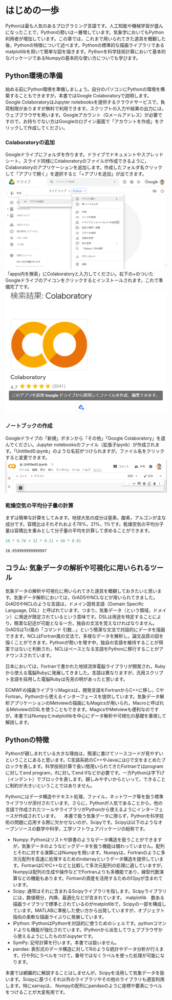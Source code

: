 # はじめの一歩

Pythonは最も人気のあるプログラミング言語です。人工知能や機械学習が盛んになったことで，Pythonの勢いは一層増しています。気象学においてもPython利用者が増加しています。この章では，これまで用いられてきた道具を概観した後，Pythonの特徴について述べます。Pythonの標準的な描画ライブラリであるmatplotlibを用いて簡単な図を描きます。Pythonを科学技術計算において基本的なパッケージであるNumpyの基本的な使い方についても学びます。

## Python環境の準備

始める前にPython環境を準備しましょう。自分のパソコンにPythonの環境を構築することもできますが，本書ではGoogle Colaboratoryで説明します。Google ColaboratoryはJupyter notebooksを提供するクラウドサービスで，負荷制限がありますが無料で利用できます。スクリプトの入力や結果の出力には，ウェブブラウザを用います。Googleアカウント（Gメールアドレス）が必要ですので，お持ちでない方はGoogleのログイン画面で「アカウントを作成」をクリックして作成してください。

### Colaboratoryの追加

Googleドライブにフォルダを作ります。ドライブでドキュメントやスプレッドシート，スライド同様にColaboratoryのファイルが作成できるように，Colaboratoryのアプリケーションを追加します。作成したフォルダ名クリックして「アプリで開く」を選択すると「+アプリを追加」が出てきます。
![drive](figures/drive.png)
「apps内を検索」にColaboratoryと入力してください。右下の+のついたGoogleドライブのアイコンをクリックするとインストールされます。これで準備完了です。
![install](figures/install.png)

### ノートブックの作成

Googleドライブの「新規」ボタンから「その他」「Google Colaboratory」を選んでください。Jupyter notebooksのファイル（拡張子ipynb）が作成されます。「Untitled0.ipynb」のような名前がつけられますが，ファイル名をクリックすると変更できます。
![ipynb](figures/ipynb.png)

### 乾燥空気の平均分子量の計算

まずは簡単な計算をしてみます。地球大気の成分は窒素，酸素，アルゴンが主な成分です。容積比はそれぞれおよそ78%，21%，1%です。乾燥空気の平均分子量は容積比を重みとして分子量の平均を計算して求めることができます。


```python
28 * 0.78 + 32 * 0.21 + 40 * 0.01
```




    28.959999999999997



## コラム: 気象データの解析や可視化に用いられるツール

気象データの解析や可視化に用いられてきた道具を概観しておきたいと思います。気象データ解析においては，GrADSやNCLなどが用いられてきました。GrADSやNCLのような言語は，ドメイン固有言語（Domain Specific Language, DSL）と呼ばれています。つまり，気象データ（という領域，ドメイン）に用途が限定されているという意味です。DSLは用途を特定することにより，簡潔な記述が可能となる一方，独自の文法を覚えなければなりません。GrADSはTcl風の「コマンド 引数...」という簡潔な文法で対話的にデータを描画できます。NCLはFortran風の文法で，多様なデータを解析し，論文品質の図を描くことができます。Pythonが勢いを増す中，独自の言語を維持することが得策ではないと判断され，NCLはベースとなる言語をPythonに移行することがアナウンスされています。

日本においては，Fortranで書かれた地球流体電脳ライブラリが開発され，Rubyから使える電脳Rubyに発展してきました。言語は異なりますが，汎用スクリプト言語を採用した電脳Rubyは先見の明があったと思います。

ECMWFの描画ライブラリMagicsは，開発言語をFortranからC++に移し，CやFortran，Pythonから使えるインターフェースを提供しています。気象データ解析アプリケーションのMetviewの描画にもMagicsが用いられ，Macroと呼ばれるMetviewのDSLを使うこともできます。MagicsやMetviewも便利なのですが，本書ではNumpyとmatplotlibを中心にデータ解析や可視化の基礎を重視して解説します。

## Pythonの特徴

Pythonが親しまれている大きな理由は，簡潔に書けてソースコードが見やすいということにあると思います。C言語系統のC++やJavaには{}で文をまとめたブロックを表します。科学技術計算で長い間用いられてきたFortranではprogramに対してend program，ifに対してend ifなどが必要です。一方Pythonは字下げ（インデント）でブロックを表します。親しみやすいからといって，できることに制約が大きいということではありません。

Pythonにはデータ構造やテキスト処理，ファイル，ネットワーク等を扱う標準ライブラリが添付されています。さらに，Pythonが人気であることから，他の言語で作成されたツールやライブラリがPythonから使えるようにインターフェースが作成されています。
　本書で扱う気象データに限らず，Pythonを科学技術の問題に応用する際に欠かせないのが，Scipyです。Scipyは以下のようなオープンソースの数学や科学，工学ソフトウェアパッケージの総称です。
* Numpy: Pythonはリストや辞書のようなデータ構造を扱うことができますが，気象データのようなビッグデータを扱う機能は備わっていません。配列とそれに対する演算にはNumpyを用います。Numpyは，Fortranのように多次元配列を高速に処理するためのndarrayというデータ構造を提供しています。FortranはCやC++などと比較して多次元配列の処理に適していますが，Numpyは配列の生成や操作などでFortranよりも多機能であり，線型代数演算などの機能もあります。Fortranの資産を活用するためのf2pyが含まれています。
* Scipy: 通常はそれに含まれるScipyライブラリを指します。Scipyライブラリには，数値積分，内挿，最適化などが含まれています。
matplotlib　数ある描画ライブラリで標準とされているのがmatplotlibで，Scipyの一部を構成しています。MATLABに準拠した使い方から出発していますが，オブジェクト指向の柔軟な描画ライぶりに発展しています。
* IPython: IPythonはPythonを対話的に使うためのシェルです。pythonコマンドよりも機能が強化されています。IPythonから派生してウェブブラウザから使えるようにしたものがJupyterです。
* SymPy: 記号計算を行います。本書では扱いません。
* pandas: 表形式のデータ構造に対してRのような統計やデータ分析が行えます。行や列にラベルをつけて，番号ではなくラベルを使った処理が可能になります。

本書では網羅的に解説することはしませんが，Scipyを活用して気象データを扱います。Scipyに基づくそれ以外のライブラリやその他のライブラリも適宜利用します。特にxarrayは， Numpyの配列にpandasのように座標や要素にラベルをつけることが大変有用です。
